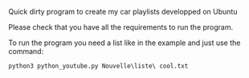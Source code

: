 Quick dirty program to create my car playlists developped on Ubuntu

Please check that you have all the requirements to run the program.

To run the program you need a list like in the example and just use the command:
```bach
python3 python_youtube.py Nouvelle\liste\ cool.txt
```
